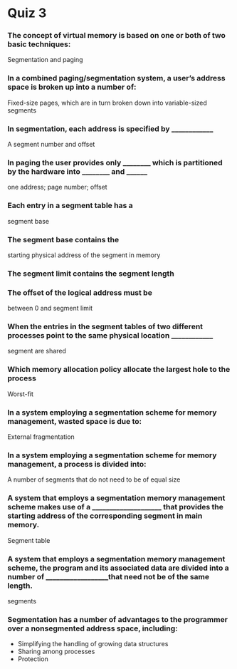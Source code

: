 # Quiz 3

### The concept of virtual memory is based on one or both of two basic techniques:
Segmentation and paging

### In a combined paging/segmentation system, a user’s address space is broken up into a number of:
Fixed-size pages, which are in turn broken down into variable-sized segments

### In segmentation, each address is specified by ____________
A segment number and offset

### In paging the user provides only ________ which is partitioned by the hardware into ________ and ______
one address; page number; offset

### Each entry in a segment table has a 
segment base

### The segment base contains the
starting physical address of the segment in memory

### The segment limit contains the segment length

### The offset of the logical address must be
between 0 and segment limit

### When the entries in the segment tables of two different processes point to the same physical location ____________
segment are shared

### Which memory allocation policy allocate the largest hole to the process
Worst-fit

### In a system employing a segmentation scheme for memory management, wasted space is due to: 
External fragmentation

### In a system employing a segmentation scheme for memory management, a process is divided into:
A number of segments that do not need to be of equal size

### A system that employs a segmentation memory management scheme makes use of a ____________________ that provides the starting address of the corresponding segment in main memory.
Segment table

### A system that employs a segmentation memory management scheme, the program and its associated data are divided into a number of __________________that need not be of the same length.
segments

### Segmentation has a number of advantages to the programmer over a nonsegmented address space, including:
- Simplifying the handling of growing data structures
- Sharing among processes
- Protection

### 